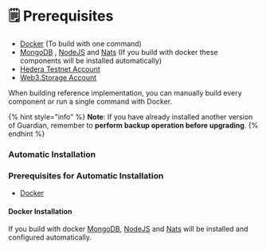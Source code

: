 # 🗒 Prerequisites

* [Docker](https://www.docker.com/) (To build with one command)
* [MongoDB](https://www.mongodb.com/) , [NodeJS](https://nodejs.org/) and [Nats](https://nats.io/) (If you build with docker these components will be installed automatically)
* [Hedera Testnet Account](https://portal.hedera.com/)
* [Web3.Storage Account](https://web3.storage/)

When building reference implementation, you can manually build every component or run a single command with Docker.

{% hint style="info" %}
**Note**: If you have already installed another version of Guardian, remember to **perform backup operation before upgrading**.
{% endhint %}

### Automatic Installation

### Prerequisites for Automatic Installation

* [Docker](https://www.docker.com/)

#### Docker Installation

If you build with docker [MongoDB](https://www.mongodb.com), [NodeJS](https://nodejs.org) and [Nats](https://nats.io/) will be installed and configured automatically.

